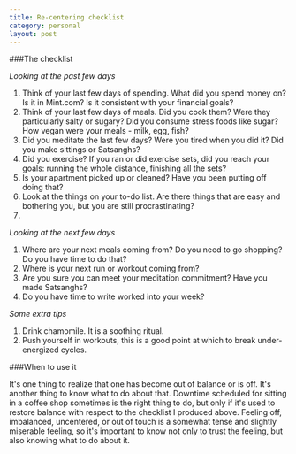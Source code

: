 ```yaml
---
title: Re-centering checklist
category: personal
layout: post
---
```


###The checklist

*Looking at the past few days*

1.  Think of your last few days of spending.  What did you spend money on?  Is it in Mint.com?  Is it consistent with your financial goals?
2.  Think of your last few days of meals.  Did you cook them?  Were they particularly salty or sugary?  Did you consume stress foods like sugar?  How vegan were your meals - milk, egg, fish?
3.  Did you meditate the last few days?  Were you tired when you did it?  Did you make sittings or Satsanghs?
4.  Did you exercise?  If you ran or did exercise sets, did you reach your goals:  running the whole distance, finishing all the sets?
5.  Is your apartment picked up or cleaned?  Have you been putting off doing that?
6.  Look at the things on your to-do list.  Are there things that are easy and bothering you, but you are still procrastinating?
7.  

*Looking at the next few days*

1.  Where are your next meals coming from?  Do you need to go shopping?  Do you have time to do that?
2.  Where is your next run or workout coming from?
3.  Are you sure you can meet your meditation commitment?  Have you made Satsanghs?
4.  Do you have time to write worked into your week?

*Some extra tips*

1.  Drink chamomile.  It is a soothing ritual.
2.  Push yourself in workouts, this is a good point at which to break under-energized cycles.

###When to use it

It's one thing to realize that one has become out of balance or is off.  It's another thing to know what to do about that.  Downtime scheduled for sitting in a coffee shop sometimes is the right thing to do, but only if it's used to restore balance with respect to the checklist I produced above.  Feeling off, imbalanced, uncentered, or out of touch is a somewhat tense and slightly miserable feeling, so it's important to know not only to trust the feeling, but also knowing what to do about it.
